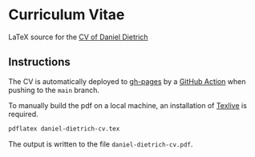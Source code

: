 # Curriculum Vitae

LaTeX source for the [CV of Daniel Dietrich](https://cv.danieldietrich.dev)

## Instructions

The CV is automatically deployed to [gh-pages](https://pages.github.com) by a [GitHub Action](.github/workflows/deploy.yml) when pushing to the `main` branch.

To manually build the pdf on a local machine, an installation of [Texlive](https://www.tug.org/texlive/) is required.

```sh
pdflatex daniel-dietrich-cv.tex
```

The output is written to the file `daniel-dietrich-cv.pdf`.